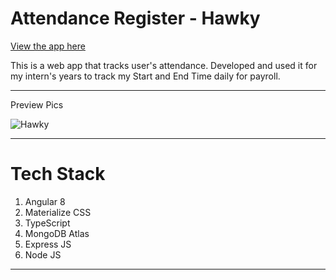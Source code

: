 # Attendance Register - Hawky

[View the app here](https://hawky.herokuapp.com/)

This is a web app that tracks user's attendance. Developed and used it for my intern's years to track my Start and End Time daily for payroll.
___

Preview Pics

![Hawky](https://images.ctfassets.net/d8xmlp2haryb/5felk7YcPwFU7WbJ7Z1tED/2c57632a6b6b7deb7b168995443a77e0/hawky.gif?h=350)

___

# Tech Stack

1. Angular 8
2. Materialize CSS
3. TypeScript
4. MongoDB Atlas
5. Express JS
6. Node JS

___



